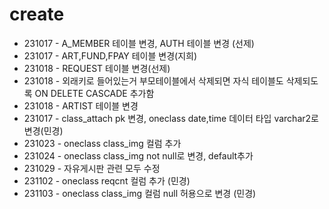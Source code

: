 <h1>create</h1>
<ul>
  <li>231017 - A_MEMBER 테이블 변경, AUTH 테이블 변경 (선제)</li>
  <li>231017 - ART,FUND,FPAY 테이블 변경(지희)</li>
  <li>231018 - REQUEST 테이블 변경(선제)</li>
  <li>231018 - 외래키로 들어있는거 부모테이블에서 삭제되면 자식 테이블도 삭제되도록 ON DELETE CASCADE 추가함</li>
  <li>231018 - ARTIST 테이블 변경</li>
  <li>231017 - class_attach pk 변경, oneclass date,time 데이터 타입 varchar2로 변경(민경)</li>
  <li>231023 - oneclass class_img 컬럼 추가</li>
  <li>231024 - oneclass class_img not null로 변경, default추가</li>
  <li>231029 - 자유게시판 관련 모두 수정</li>
  <li>231102 - oneclass reqcnt 컬럼 추가 (민경) </li>
  <li>231103 - oneclass class_img 컬럼 null 허용으로 변경 (민경)</li>
</ul>
